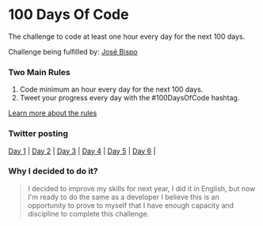 # 100 Days Of Code
The challenge to code at least one hour every day for the next 100 days.

Challenge being fulfilled by: [José Bispo](https://github.com/josebispo)

### Two Main Rules
1.  Code minimum an hour every day for the next 100 days.
2.  Tweet your progress every day with the #100DaysOfCode hashtag.

[Learn more about the rules](https://www.100daysofcode.com/rules)

### Twitter posting
[Day 1](https://twitter.com/Josebis1990/status/1209173928524079104) |
[Day 2](https://twitter.com/Josebis1990/status/1209589762140594183) |
[Day 3](https://twitter.com/Josebis1990/status/1211368711053094913) |
[Day 4](https://twitter.com/Josebis1990/status/1212564166805987329) |
[Day 5](https://twitter.com/Josebis1990/status/1213592804653441024) |
[Day 6](https://twitter.com/Josebis1990/status/1214355093040046082) |


### Why I decided to do it?

> I decided to improve my skills for next year, I did it in English, but now I'm ready to do the same as a developer
I believe this is an opportunity to prove to myself that I have enough capacity and discipline to complete this challenge.